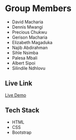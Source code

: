 # Group Members

- David Macharia
- Dennis Mwangi
- Precious Chukwu
- Gerison Macharia
- Elizabeth Magaduka
- Najib Abdirahman
- Sihle Nsimba
- Palesa Mbali
- Albert Sipoi
- Silindile Ndhlovu

## Live Link

[Live Demo](https://plp-web-dev.vercel.app/)

## Tech Stack

- HTML
- CSS
- Bootstrap
